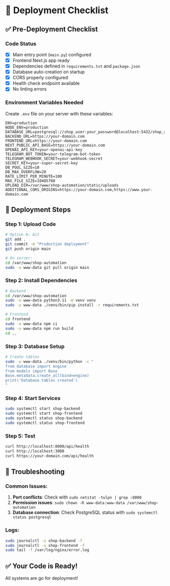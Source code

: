 # 🚀 Deployment Checklist

## ✅ Pre-Deployment Checklist

### Code Status
- [x] Main entry point (`main.py`) configured
- [x] Frontend Next.js app ready
- [x] Dependencies defined in `requirements.txt` and `package.json`
- [x] Database auto-creation on startup
- [x] CORS properly configured
- [x] Health check endpoint available
- [x] No linting errors

### Environment Variables Needed
Create `.env` file on your server with these variables:

```
ENV=production
NODE_ENV=production
DATABASE_URL=postgresql://shop_user:your_password@localhost:5432/shop_automation
BACKEND_URL=https://your-domain.com
FRONTEND_URL=https://your-domain.com
NEXT_PUBLIC_API_BASE=https://your-domain.com
OPENAI_API_KEY=your-openai-api-key
TELEGRAM_BOT_TOKEN=your-telegram-bot-token
TELEGRAM_WEBHOOK_SECRET=your-webhook-secret
SECRET_KEY=your-super-secret-key
DB_POOL_SIZE=10
DB_MAX_OVERFLOW=20
RATE_LIMIT_PER_MINUTE=100
MAX_FILE_SIZE=10485760
UPLOAD_DIR=/var/www/shop-automation/static/uploads
ADDITIONAL_CORS_ORIGINS=https://your-domain.com,https://www.your-domain.com
```

## 🚀 Deployment Steps

### Step 1: Upload Code
```bash
# Option A: Git
git add .
git commit -m "Production deployment"
git push origin main

# On server:
cd /var/www/shop-automation
sudo -u www-data git pull origin main
```

### Step 2: Install Dependencies
```bash
# Backend
cd /var/www/shop-automation
sudo -u www-data python3.11 -m venv venv
sudo -u www-data ./venv/bin/pip install -r requirements.txt

# Frontend
cd frontend
sudo -u www-data npm ci
sudo -u www-data npm run build
cd ..
```

### Step 3: Database Setup
```bash
# Create tables
sudo -u www-data ./venv/bin/python -c "
from database import engine
from models import Base
Base.metadata.create_all(bind=engine)
print('Database tables created')
"
```

### Step 4: Start Services
```bash
sudo systemctl start shop-backend
sudo systemctl start shop-frontend
sudo systemctl status shop-backend
sudo systemctl status shop-frontend
```

### Step 5: Test
```bash
curl http://localhost:8000/api/health
curl http://localhost:3000
curl https://your-domain.com/api/health
```

## 🔧 Troubleshooting

### Common Issues:
1. **Port conflicts**: Check with `sudo netstat -tulpn | grep :8000`
2. **Permission issues**: `sudo chown -R www-data:www-data /var/www/shop-automation`
3. **Database connection**: Check PostgreSQL status with `sudo systemctl status postgresql`

### Logs:
```bash
sudo journalctl -u shop-backend -f
sudo journalctl -u shop-frontend -f
sudo tail -f /var/log/nginx/error.log
```

## ✅ Your Code is Ready!
All systems are go for deployment!
